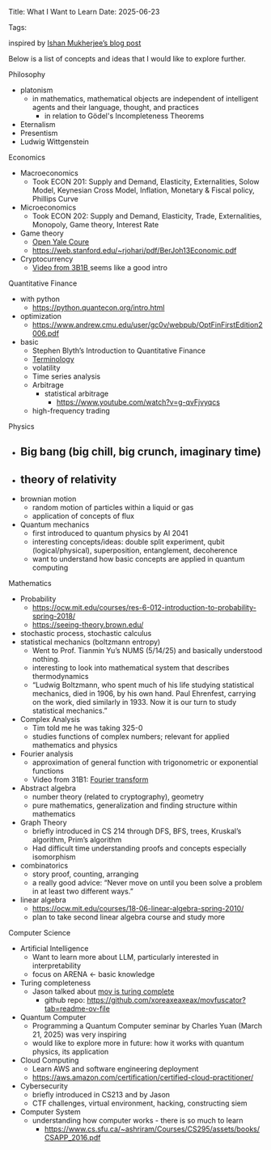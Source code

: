 Title: What I Want to Learn
Date: 2025-06-23

Tags: 

inspired by [Ishan Mukherjee’s blog post](https://ishanjmukherjee.github.io/learn-more)

Below is a list of concepts and ideas that I would like to explore further. 

Philosophy
- platonism
	- in mathematics, mathematical objects are independent of intelligent agents and their language, thought, and practices
		- in relation to Gödel's Incompleteness Theorems
- Eternalism
- Presentism
- Ludwig Wittgenstein

Economics
- Macroeconomics
	- Took ECON 201: Supply and Demand, Elasticity, Externalities, Solow Model, Keynesian Cross Model, Inflation, Monetary & Fiscal policy, Phillips Curve
- Microeconomics
	- Took ECON 202: Supply and Demand, Elasticity, Trade, Externalities, Monopoly, Game theory, Interest Rate
- Game theory
	- [Open Yale Coure](https://oyc.yale.edu/economics/econ-159)
	- https://web.stanford.edu/~rjohari/pdf/BerJoh13Economic.pdf
- Cryptocurrency
	- [Video from 3B1B ](https://www.youtube.com/watch?v=bBC-nXj3Ng4)seems like a good intro

Quantitative Finance
- with python
	- https://python.quantecon.org/intro.html
- optimization
	- https://www.andrew.cmu.edu/user/gc0v/webpub/OptFinFirstEdition2006.pdf
- basic
	- Stephen Blyth’s Introduction to Quantitative Finance
	- [Terminology](https://www.linkedin.com/posts/quant-hub_quant-finance-glossary-50-terms-risk-activity-7208126671533559808-1yAA/)
	- volatility
	- Time series analysis
	- Arbitrage
		- statistical arbitrage
			- https://www.youtube.com/watch?v=g-qvFjvyqcs
	- high-frequency trading

Physics
- Big bang (big chill, big crunch, imaginary time)
	- 
- theory of relativity
	- 
- brownian motion
	- random motion of particles within a liquid or gas 
	- application of concepts of flux
- Quantum mechanics
	- first introduced to quantum physics by AI 2041
	- interesting concepts/ideas: double split experiment, qubit (logical/physical), superposition, entanglement, decoherence
	- want to understand how basic concepts are applied in quantum computing

Mathematics
- Probability
	- https://ocw.mit.edu/courses/res-6-012-introduction-to-probability-spring-2018/
	- https://seeing-theory.brown.edu/
- stochastic process, stochastic calculus
- statistical mechanics (boltzmann entropy)
	- Went to Prof. Tianmin Yu’s NUMS (5/14/25) and basically understood nothing. 
	- interesting to look into mathematical system that describes thermodynamics
	- “Ludwig Boltzmann, who spent much of his life studying statistical mechanics, died in 1906, by his own hand. Paul Ehrenfest, carrying on the work, died similarly in 1933. Now it is our turn to study statistical mechanics.”
- Complex Analysis
	- Tim told me he was taking 325-0
	- studies functions of complex numbers; relevant for applied mathematics and physics
- Fourier analysis
	- approximation of general function with trigonometric or exponential functions 
	- Video from 31B1: [Fourier transform](https://www.youtube.com/watch?v=spUNpyF58BY)
- Abstract algebra
	- number theory (related to cryptography), geometry
	- pure mathematics, generalization and finding structure within mathematics
- Graph Theory
	- briefly introduced in CS 214 through DFS, BFS, trees, Kruskal’s algorithm, Prim’s algorithm
	- Had difficult time understanding proofs and concepts especially isomorphism
- combinatorics
	- story proof, counting, arranging
	- a really good advice: “Never move on until you been solve a problem in at least two different ways.”
- linear algebra
	- https://ocw.mit.edu/courses/18-06-linear-algebra-spring-2010/
	- plan to take second linear algebra course and study more

Computer Science
- Artificial Intelligence
	- Want to learn more about LLM, particularly interested in interpretability  
	- focus on ARENA ← basic knowledge
- Turing completeness
	- Jason talked about [mov is turing complete](https://drwho.virtadpt.net/files/mov.pdf)
		- github repo: https://github.com/xoreaxeaxeax/movfuscator?tab=readme-ov-file
- Quantum Computer
	- Programming a Quantum Computer seminar by Charles Yuan (March 21, 2025) was very inspiring
	- would like to explore more in future: how it works with quantum physics, its application
- Cloud Computing
	- Learn AWS and software engineering deployment
	- https://aws.amazon.com/certification/certified-cloud-practitioner/
- Cybersecurity
	- briefly introduced in CS213 and by Jason
	- CTF challenges, virtual environment, hacking, constructing siem
- Computer System
	- understanding how computer works - there is so much to learn
		- https://www.cs.sfu.ca/~ashriram/Courses/CS295/assets/books/CSAPP_2016.pdf